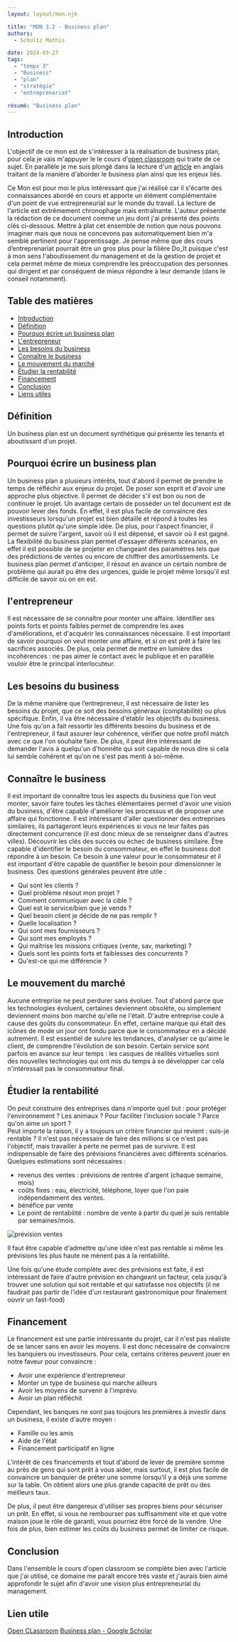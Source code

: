 ```yaml
---
layout: layout/mon.njk

title: "MON 3.2 - Business plan"
authors:
  - Schultz Mathis

date: 2024-03-27
tags: 
  - "temps 3"
  - "Business"
  - "plan"
  - "stratégie"
  - "entreprenariat"

résumé: "Business plan"
---
```

<h2 id="h1"> Introduction </h2>

L'objectif de ce mon est de s'intéresser à la réalisation de business plan, pour cela je vais m'appuyer le le cours d'[open classroom](https://openclassrooms.com/fr/courses/5191546-construisez-un-business-plan) qui traite de ce sujet. En parallèle je me suis plongé dans la lecture d'un [article](https://books.google.fr/books?hl=fr&lr=&id=FGx2DwAAQBAJ&oi=fnd&pg=PT14&dq=business+plan&ots=YSp_c8On9i&sig=2YkAObkRJy46Xq4t6Qk1tiWniGI&redir_esc=y#v=onepage&q=business%20plan&f=false) en anglais traitant de la manière d'aborder le business plan ainsi que les enjeux liés.

Ce Mon est pour moi le plus intéressant que j'ai réalisé car il s'écarte des connaissances abordé en cours et apporte un élément complémentaire d'un point de vue entrepreneurial sur le monde du travail. La lecture de l'article est extrêmement chronophage mais entraînante. L'auteur présente la rédaction de ce document comme un jeu dont j'ai présenté des points clés ci-dessous. Mettre à plat cet ensemble de notion que nous pouvons imaginer mais que nous ne concevons pas automatiquement bien m'a semblé pertinent pour l'apprentissage. Je pense même que des cours d’entreprenariat pourrait être un gros plus pour la filière Do_It puisque c'est à mon sens l'aboutissement du management et de la gestion de projet et cela permet même de mieux comprendre les préoccupation des personnes qui dirigent et par conséquent de mieux répondre à leur demande (dans le conseil notamment).

<h2 id="toc"> Table des matières </h2>

- [Introduction](#h1)
- [Définition](#h2)
- [Pourquoi écrire un business plan](#h3)
- [L'entrepreneur](#h4)
- [Les besoins du business](#h5)
- [Connaître le business](#h6)
- [Le mouvement du marché](#h7)
- [Étudier la rentabilité](#h8)
- [Financement](#h9)
- [Conclusion](#h10)
- [Liens utiles](#h11)

<h2 id="h2"> Définition </h2>

Un business plan est un document synthétique qui présente les tenants et aboutissant d'un projet.

<h2 id="h3"> Pourquoi écrire un business plan </h2>

Un business plan a plusieurs intérêts, tout d'abord il permet de prendre le temps de réfléchir aux enjeux du projet. De poser son esprit et d'avoir une approche plus objective. Il permet de décider s'il est bon ou non de continuer le projet.
Un avantage certain de posséder un tel document est de pouvoir lever des fonds. En effet, il est plus facile de convaincre des investisseurs lorsqu'un projet est bien détaillé et répond à toutes les questions plutôt qu'une simple idée. De plus, pour l'aspect financier, il permet de suivre l'argent, savoir où il est dépensé, et savoir où il est gagné.
La flexibilité du business plan permet d'essayer différents scénarios, en effet il est possible de se projeter en changeant des paramètres tels que des prédictions de ventes ou encore de chiffrer des amortissements. Le business plan permet d'anticiper, il résout en avance un certain nombre de problème qui aurait pu être des urgences, guide le projet même lorsqu'il est difficile de savoir où on en est.

<h2 id="h4"> l'entrepreneur </h2>

Il est nécessaire de se connaître pour monter une affaire. Identifier ses points forts et points faibles permet de comprendre les axes d'améliorations, et d'acquérir les connaissances nécessaire. Il est important de savoir pourquoi on veut monter une affaire, et si on est prêt à faire les sacrifices associés. De plus, cela permet de mettre en lumière des incohérences : ne pas aimer le contact avec le publique et en parallèle vouloir être le principal interlocuteur.

<h2 id="h5"> Les besoins du business </h2>

De la même manière que l’entrepreneur, il est nécessaire de lister les besoins du projet, que ce soit des besoins généraux (comptabilité) ou plus spécifique. Enfin, il va être nécessaire d'établir les objectifs du business.
Une fois qu'on a fait ressortir les différents besoins du business et de l'entrepreneur, il faut assurer leur cohérence, vérifier que notre profil match avec ce que l'on souhaite faire. De plus, il peut être intéressant de demander l'avis à quelqu'un d'honnête qui soit capable de nous dire si cela lui semble cohérent et qu'on ne s'est pas menti à soi-même.

<h2 id="h6"> Connaître le business </h2>

Il est important de connaître tous les aspects du business que l'on veut monter, savoir faire toutes les tâches élémentaires permet d'avoir une vision du business, d'être capable d'améliorer les processus et de proposer une affaire qui fonctionne. Il est intéressant d'aller questionner des entreprises similaires, ils partageront leurs expériences si vous ne leur faites pas directement concurrence (il est donc mieux de se renseigner dans d'autres villes). Découvrir les clés des succès ou échec de business similaire. Être capable d'identifier le besoin du consommateur, en effet le business doit répondre à un besoin. Ce besoin à une valeur pour le consommateur et il est important d'être capable de quantifier le besoin pour dimensionner le business. Des questions générales peuvent être utile :

- Qui sont les clients ?
- Quel problème résout mon projet ?
- Comment communiquer avec la cible ?
- Quel est le service/bien que je vends ?
- Quel besoin client je décide de ne pas remplir ?
- Quelle localisation ?
- Qui sont mes fournisseurs ?
- Qui sont mes employés ?
- Qui maîtrise les missions critiques (vente, sav, marketing) ?
- Quels sont les points forts et faiblesses des concurrents ?
- Qu'est-ce qui me différencie ?

<h2 id="h7"> Le mouvement du marché </h2>

Aucune entreprise ne peut perdurer sans évoluer. Tout d'abord parce que les technologies évoluent, certaines deviennent obsolète, ou simplement deviennent moins bon marché qu'elle ne l'était. D'autre entreprise coule à cause des goûts du consommateur. En effet, certaine marque qui était des icônes de mode un jour ont fondu parce que le consommateur en a décidé autrement. Il est essentiel de suivre les tendances, d'analyser ce qu'aime le client, de comprendre l'évolution de son besoin. Certain service sont parfois en avance sur leur temps : les casques de réalités virtuelles sont des nouvelles technologies qui ont mis du temps à se développer car cela n'intéressait pas le consommateur final.

<h2 id="h8"> Étudier la rentabilité </h2>

On peut construire des entreprises dans n'importe quel but : pour protéger l'environnement ? Les animaux ? Pour faciliter l'inclusion sociale ? Parce qu'on aime un sport ?  
Peut importe la raison, il y a toujours un critère financier qui revient : suis-je rentable ? Il n'est pas nécessaire de faire des millions si ce n'est pas l'objectif, mais travailler à perte ne permet pas de survivre. Il est indispensable de faire des prévisions financières avec différents scénarios.
Quelques estimations sont nécessaires :

- revenus des ventes : prévisions de rentrée d'argent (chaque semaine, mois)
- coûts fixes : eau, électricité, téléphone, loyer que l'on paie indépendamment des ventes.
- bénéfice par vente
- Le point de rentabilité : nombre de vente à partir du quel je suis rentable par semaines/mois.

![prévision ventes](vente.webp)

Il faut être capable d'admettre qu'une idée n'est pas rentable si même les prévisions les plus haute ne mènent pas à la rentabilité.

Une fois qu'une étude complète avec des prévisions est faite, il est intéressant de faire d'autre prévision en changeant un facteur, cela jusqu'à trouver une solution qui soit rentable et qui satisfasse nos objectifs (il ne faudrait pas partir de l'idée d'un restaurant gastronomique pour finalement ouvrir un fast-food)

<h2 id="h9"> Financement </h2>

Le financement est une partie intéressante du projet, car il n'est pas réaliste de se lancer sans en avoir les moyens. Il est donc nécessaire de convaincre les banquiers ou investisseurs. Pour cela, certains critères peuvent jouer en notre faveur pour convaincre : 

- Avoir une expérience d'entrepreneur
- Monter un type de business qui marche ailleurs
- Avoir les moyens de survenir à l'imprévu
- Avoir un plan réfléchit

Cependant, les banques ne sont pas toujours les premières à investir dans un business, il existe d'autre moyen :

- Famille ou les amis
- Aide de l'état
- Financement participatif en ligne

L'intérêt de ces financements et tout d'abord de lever de première somme au près de gens qui sont prêt à vous aider, mais surtout, il est plus facile de convaincre un banquier de prêter une somme lorsqu'il y a déjà une somme sur la table. On obtient alors une plus grande capacité de prêt ou des meilleurs taux.

De plus, il peut être dangereux d'utiliser ses propres biens pour sécuriser un prêt. En effet, si vous ne rembourser pas suffisamment vite et que votre maison joue le rôle de garanti, vous pourriez être forcé de la vendre. Une fois de plus, bien estimer les coûts du business permet de limiter ce risque.

<h2 id="h10"> Conclusion </h2>

Dans l'ensemble le cours d'open classroom se complète bien avec l'article que j'ai utilisé, ce domaine me paraît encore très vaste et j'aurais bien aimé approfondir le sujet afin d'avoir une vision plus entrepreneurial du management.

<h2 id="h11"> Lien utile </h2>

[Open CLassroom](https://openclassrooms.com/fr/courses/5191546-construisez-un-business-plan)
[Business plan - Google Scholar](https://books.google.fr/books?hl=fr&lr=&id=FGx2DwAAQBAJ&oi=fnd&pg=PT14&dq=business+plan&ots=YSp_c8On9i&sig=2YkAObkRJy46Xq4t6Qk1tiWniGI&redir_esc=y#v=onepage&q=business%20plan&f=false)
